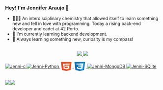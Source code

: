 ### Hey! I'm Jennifer Araujo 👋 
 
- 👩🏽‍💻 An interdisciplinary chemistry that allowed itself to learn something new and fell in love with programming. Today a rising back-end developer and cadet at 42 Porto.
- 🌱 I'm currently learning backend development.
- 🧠 Always learning something new, curiosity is my compass!

##

<div align="center">
  <a href="https://github.com/JenniferAraujo">
  <img height="42%" src="https://github-readme-stats.vercel.app/api?username=JenniferAraujo&show_icons=true&theme=white&include_all_commits=true&count_private=true"/>
  <img height="42%" src="https://github-readme-stats.vercel.app/api/top-langs/?username=JenniferAraujo&layout=compact&langs_count=7&theme=white"/>
</div>
          
 <div style="display: inline_block"><br>
  <img align="center" alt="Jenni-c" height="30" width="40" src="https://cdn.jsdelivr.net/gh/devicons/devicon/icons/c/c-original.svg">
  <img align="center" alt="Jenni-Python" height="30" width="40" src="https://cdn.jsdelivr.net/gh/devicons/devicon/icons/python/python-original.svg" />
  <img align="center" alt="Jenni-HTML" height="30" width="40" src="https://raw.githubusercontent.com/devicons/devicon/master/icons/html5/html5-original.svg">
  <img align="center" alt="Jenni-CSS" height="30" width="40" src="https://raw.githubusercontent.com/devicons/devicon/master/icons/css3/css3-original.svg">
  <img align="center" alt="Jenni-MongoDB" height="30" width="40" src="https://cdn.jsdelivr.net/gh/devicons/devicon/icons/mongodb/mongodb-original.svg" />
   <img align="center" alt="Jenni-SQlite" height="30" width="40" src="https://cdn.jsdelivr.net/gh/devicons/devicon/icons/sqlite/sqlite-original.svg" />
</div>          

##

<div> 
  <a href = "mailto:jennyarauj@icloud.com"><img src="https://img.shields.io/badge/Gmail-D14836?style=for-the-badge&logo=gmail&logoColor=white"
    <a href="https://www.linkedin.com/in/jenniferaraujooliveira" target="_blank"><img src="https://img.shields.io/badge/LinkedIn-0077B5?style=for-the-badge&logo=linkedin&logoColor=white" target="_blank"></a> 
 
</div>
